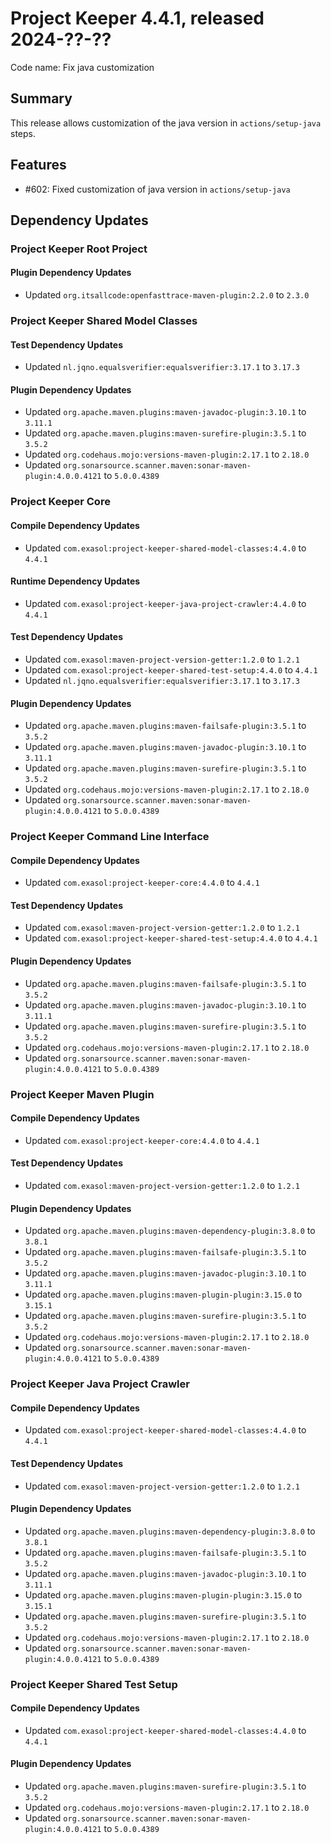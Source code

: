 # Project Keeper 4.4.1, released 2024-??-??

Code name: Fix java customization

## Summary

This release allows customization of the java version in `actions/setup-java` steps.

## Features

* #602: Fixed customization of java version in `actions/setup-java`

## Dependency Updates

### Project Keeper Root Project

#### Plugin Dependency Updates

* Updated `org.itsallcode:openfasttrace-maven-plugin:2.2.0` to `2.3.0`

### Project Keeper Shared Model Classes

#### Test Dependency Updates

* Updated `nl.jqno.equalsverifier:equalsverifier:3.17.1` to `3.17.3`

#### Plugin Dependency Updates

* Updated `org.apache.maven.plugins:maven-javadoc-plugin:3.10.1` to `3.11.1`
* Updated `org.apache.maven.plugins:maven-surefire-plugin:3.5.1` to `3.5.2`
* Updated `org.codehaus.mojo:versions-maven-plugin:2.17.1` to `2.18.0`
* Updated `org.sonarsource.scanner.maven:sonar-maven-plugin:4.0.0.4121` to `5.0.0.4389`

### Project Keeper Core

#### Compile Dependency Updates

* Updated `com.exasol:project-keeper-shared-model-classes:4.4.0` to `4.4.1`

#### Runtime Dependency Updates

* Updated `com.exasol:project-keeper-java-project-crawler:4.4.0` to `4.4.1`

#### Test Dependency Updates

* Updated `com.exasol:maven-project-version-getter:1.2.0` to `1.2.1`
* Updated `com.exasol:project-keeper-shared-test-setup:4.4.0` to `4.4.1`
* Updated `nl.jqno.equalsverifier:equalsverifier:3.17.1` to `3.17.3`

#### Plugin Dependency Updates

* Updated `org.apache.maven.plugins:maven-failsafe-plugin:3.5.1` to `3.5.2`
* Updated `org.apache.maven.plugins:maven-javadoc-plugin:3.10.1` to `3.11.1`
* Updated `org.apache.maven.plugins:maven-surefire-plugin:3.5.1` to `3.5.2`
* Updated `org.codehaus.mojo:versions-maven-plugin:2.17.1` to `2.18.0`
* Updated `org.sonarsource.scanner.maven:sonar-maven-plugin:4.0.0.4121` to `5.0.0.4389`

### Project Keeper Command Line Interface

#### Compile Dependency Updates

* Updated `com.exasol:project-keeper-core:4.4.0` to `4.4.1`

#### Test Dependency Updates

* Updated `com.exasol:maven-project-version-getter:1.2.0` to `1.2.1`
* Updated `com.exasol:project-keeper-shared-test-setup:4.4.0` to `4.4.1`

#### Plugin Dependency Updates

* Updated `org.apache.maven.plugins:maven-failsafe-plugin:3.5.1` to `3.5.2`
* Updated `org.apache.maven.plugins:maven-javadoc-plugin:3.10.1` to `3.11.1`
* Updated `org.apache.maven.plugins:maven-surefire-plugin:3.5.1` to `3.5.2`
* Updated `org.codehaus.mojo:versions-maven-plugin:2.17.1` to `2.18.0`
* Updated `org.sonarsource.scanner.maven:sonar-maven-plugin:4.0.0.4121` to `5.0.0.4389`

### Project Keeper Maven Plugin

#### Compile Dependency Updates

* Updated `com.exasol:project-keeper-core:4.4.0` to `4.4.1`

#### Test Dependency Updates

* Updated `com.exasol:maven-project-version-getter:1.2.0` to `1.2.1`

#### Plugin Dependency Updates

* Updated `org.apache.maven.plugins:maven-dependency-plugin:3.8.0` to `3.8.1`
* Updated `org.apache.maven.plugins:maven-failsafe-plugin:3.5.1` to `3.5.2`
* Updated `org.apache.maven.plugins:maven-javadoc-plugin:3.10.1` to `3.11.1`
* Updated `org.apache.maven.plugins:maven-plugin-plugin:3.15.0` to `3.15.1`
* Updated `org.apache.maven.plugins:maven-surefire-plugin:3.5.1` to `3.5.2`
* Updated `org.codehaus.mojo:versions-maven-plugin:2.17.1` to `2.18.0`
* Updated `org.sonarsource.scanner.maven:sonar-maven-plugin:4.0.0.4121` to `5.0.0.4389`

### Project Keeper Java Project Crawler

#### Compile Dependency Updates

* Updated `com.exasol:project-keeper-shared-model-classes:4.4.0` to `4.4.1`

#### Test Dependency Updates

* Updated `com.exasol:maven-project-version-getter:1.2.0` to `1.2.1`

#### Plugin Dependency Updates

* Updated `org.apache.maven.plugins:maven-dependency-plugin:3.8.0` to `3.8.1`
* Updated `org.apache.maven.plugins:maven-failsafe-plugin:3.5.1` to `3.5.2`
* Updated `org.apache.maven.plugins:maven-javadoc-plugin:3.10.1` to `3.11.1`
* Updated `org.apache.maven.plugins:maven-plugin-plugin:3.15.0` to `3.15.1`
* Updated `org.apache.maven.plugins:maven-surefire-plugin:3.5.1` to `3.5.2`
* Updated `org.codehaus.mojo:versions-maven-plugin:2.17.1` to `2.18.0`
* Updated `org.sonarsource.scanner.maven:sonar-maven-plugin:4.0.0.4121` to `5.0.0.4389`

### Project Keeper Shared Test Setup

#### Compile Dependency Updates

* Updated `com.exasol:project-keeper-shared-model-classes:4.4.0` to `4.4.1`

#### Plugin Dependency Updates

* Updated `org.apache.maven.plugins:maven-surefire-plugin:3.5.1` to `3.5.2`
* Updated `org.codehaus.mojo:versions-maven-plugin:2.17.1` to `2.18.0`
* Updated `org.sonarsource.scanner.maven:sonar-maven-plugin:4.0.0.4121` to `5.0.0.4389`
